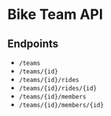 # Bike Team API

## Endpoints

- `/teams`
- `/teams/{id}`
- `/teams/{id}/rides`
- `/teams/{id}/rides/{id}`
- `/teams/{id}/members`
- `/teams/{id}/members/{id}`
